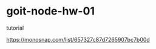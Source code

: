 # goit-node-hw-01

tutorial

<!-- link for screens of my progect running -->

https://monosnap.com/list/657327c87d7265907bc7b00d
